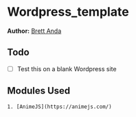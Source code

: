 # Wordpress_template
**Author:** [Brett Anda](https://brettanda.ca/about-me/)
## Todo
- [ ] Test this on a blank Wordpress site
## Modules Used
    1. [AnimeJS](https://animejs.com/)